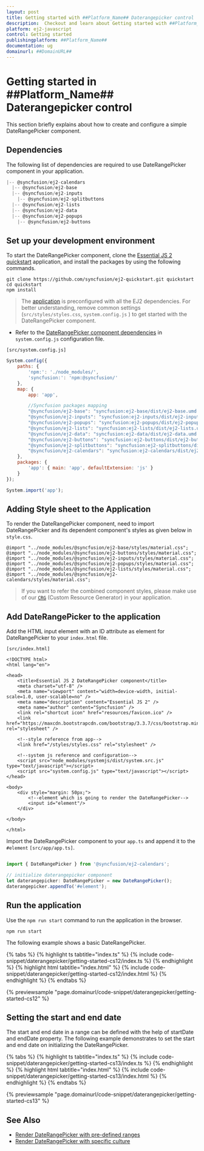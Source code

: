 ```yaml
---
layout: post
title: Getting started with ##Platform_Name## Daterangepicker control | Syncfusion
description:  Checkout and learn about Getting started with ##Platform_Name## Daterangepicker control of Syncfusion Essential JS 2 and more details.
platform: ej2-javascript
control: Getting started 
publishingplatform: ##Platform_Name##
documentation: ug
domainurl: ##DomainURL##
---
```


# Getting started in ##Platform_Name## Daterangepicker control

This section briefly explains about how to create and configure a simple DateRangePicker
component.

## Dependencies

The following list of dependencies are required to use DateRangePicker component in your application.

```javascript
|-- @syncfusion/ej2-calendars
  |-- @syncfusion/ej2-base
  |-- @syncfusion/ej2-inputs
    |-- @syncfusion/ej2-splitbuttons
  |-- @syncfusion/ej2-lists
  |-- @syncfusion/ej2-data
  |-- @syncfusion/ej2-popups
    |-- @syncfusion/ej2-buttons
```

## Set up your development environment

To start the DateRangePicker component, clone the [Essential JS 2 quickstart](https://github.com/syncfusion/ej2-quickstart.git) application, and
install the packages by using the following commands.

```
git clone https://github.com/syncfusion/ej2-quickstart.git quickstart
cd quickstart
npm install
```

> The [application](https://github.com/syncfusion/ej2-quickstart.git) is preconfigured with all the EJ2 dependencies. For better understanding, remove common settings (`src/styles/styles.css`, `system.config.js` ) to get started with the DateRangePicker component.

* Refer to the [DateRangePicker component dependencies](./getting-started#dependencies) in `system.config.js` configuration file.

`[src/system.config.js]`

```js
System.config({
    paths: {
        'npm:': './node_modules/',
        'syncfusion:': 'npm:@syncfusion/'
    },
    map: {
        app: 'app',

        //Syncfusion packages mapping
        "@syncfusion/ej2-base": "syncfusion:ej2-base/dist/ej2-base.umd.min.js",
        "@syncfusion/ej2-inputs": "syncfusion:ej2-inputs/dist/ej2-inputs.umd.min.js",
        "@syncfusion/ej2-popups": "syncfusion:ej2-popups/dist/ej2-popups.umd.min.js",
        "@syncfusion/ej2-lists": "syncfusion:ej2-lists/dist/ej2-lists.umd.min.js",
        "@syncfusion/ej2-data": "syncfusion:ej2-data/dist/ej2-data.umd.min.js",
        "@syncfusion/ej2-buttons": "syncfusion:ej2-buttons/dist/ej2-buttons.umd.min.js",
        "@syncfusion/ej2-splitbuttons": "syncfusion:ej2-splitbuttons/dist/ej2-splitbuttons.umd.min.js",
        "@syncfusion/ej2-calendars": "syncfusion:ej2-calendars/dist/ej2-calendars.umd.min.js",
    },
    packages: {
        'app': { main: 'app', defaultExtension: 'js' }
    }
});

System.import('app');
```

## Adding Style sheet to the Application

To render the DateRangePicker component, need to import DateRangePicker and its dependent component's styles as given below in `style.css`.

```
@import "../node_modules/@syncfusion/ej2-base/styles/material.css";
@import "../node_modules/@syncfusion/ej2-buttons/styles/material.css";
@import "../node_modules/@syncfusion/ej2-inputs/styles/material.css";
@import "../node_modules/@syncfusion/ej2-popups/styles/material.css";
@import "../node_modules/@syncfusion/ej2-lists/styles/material.css";
@import "../node_modules/@syncfusion/ej2-calendars/styles/material.css";
```

> If you want to refer the combined component styles, please make use of our [`CRG`](https://crg.syncfusion.com/) (Custom Resource Generator) in your application.

## Add DateRangePicker to the application

Add the HTML input element with an ID attribute as element for DateRangePicker to your `index.html` file.

`[src/index.html]`

```
<!DOCTYPE html>
<html lang="en">

<head>
    <title>Essential JS 2 DateRangePicker component</title>
    <meta charset="utf-8" />
    <meta name="viewport" content="width=device-width, initial-scale=1.0, user-scalable=no" />
    <meta name="description" content="Essential JS 2" />
    <meta name="author" content="Syncfusion" />
    <link rel="shortcut icon" href="resources/favicon.ico" />
    <link href="https://maxcdn.bootstrapcdn.com/bootstrap/3.3.7/css/bootstrap.min.css" rel="stylesheet" />

    <!--style reference from app-->
    <link href="/styles/styles.css" rel="stylesheet" />

    <!--system js reference and configuration-->
    <script src="node_modules/systemjs/dist/system.src.js" type="text/javascript"></script>
    <script src="system.config.js" type="text/javascript"></script>
</head>

<body>
    <div style="margin: 50px;">
        <!--element which is going to render the DateRangePicker-->
        <input id="element"/>
    </div>

</body>

</html>
```

Import the  DateRangePicker component to your `app.ts` and append it to the `#element`
`[src/app/app.ts]`.

```ts

import { DateRangePicker } from '@syncfusion/ej2-calendars';

// initialize daterangepicker component
let daterangepicker: DateRangePicker = new DateRangePicker();
daterangepicker.appendTo('#element');

```

## Run the application

Use the `npm run start` command to run the application in the browser.

```
npm run start
```

The following example shows a basic DateRangePicker.

{% tabs %}
{% highlight ts tabtitle="index.ts" %}
{% include code-snippet/daterangepicker/getting-started-cs12/index.ts %}
{% endhighlight %}
{% highlight html tabtitle="index.html" %}
{% include code-snippet/daterangepicker/getting-started-cs12/index.html %}
{% endhighlight %}
{% endtabs %}
          
{% previewsample "page.domainurl/code-snippet/daterangepicker/getting-started-cs12" %}

## Setting the start and end date

The start and end date in a range can be defined with the help of startDate and endDate property. The following example demonstrates to set the start and end date on initializing the DateRangePicker.

{% tabs %}
{% highlight ts tabtitle="index.ts" %}
{% include code-snippet/daterangepicker/getting-started-cs13/index.ts %}
{% endhighlight %}
{% highlight html tabtitle="index.html" %}
{% include code-snippet/daterangepicker/getting-started-cs13/index.html %}
{% endhighlight %}
{% endtabs %}
          
{% previewsample "page.domainurl/code-snippet/daterangepicker/getting-started-cs13" %}

## See Also

* [Render DateRangePicker with pre-defined ranges](./customization#preset-ranges)
* [Render DateRangePicker with specific culture](./globalization)
